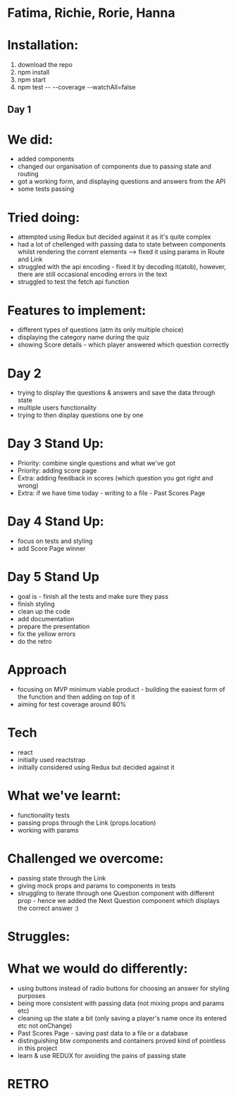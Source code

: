 # Fatima, Richie, Rorie, Hanna

# Installation:
1. download the repo
2. npm install
3. npm start
4. npm test -- --coverage --watchAll=false

## Day 1
# We did:
- added components
- changed our organisation of components due to passing state and routing
- got a working form, and displaying questions and answers from the API
- some tests passing
# Tried doing:
- attempted using Redux but decided against it as it's quite complex
- had a lot of chellenged with passing data to state between components whilst rendering the corrent elements --> fixed it using params in Route and Link
- struggled with the api encoding - fixed it by decoding it(atob), however, there are still occasional encoding errors in the text
- struggled to test the fetch api function

# Features to implement:
- different types of questions (atm its only multiple choice)
- displaying the category name during the quiz
- showing Score details - which player answered which question correctly

# Day 2 
- trying to display the questions & answers and save the data through state
- multiple users functionality
- trying to then display questions one by one


# Day 3 Stand Up:
- Priority: combine single questions and what we've got 
- Priority: adding score page
- Extra: adding feedback in scores (which question you got right and wrong)
- Extra: if we have time today - writing to a file - Past Scores Page

# Day 4 Stand Up:
- focus on tests and styling
- add Score Page winner 

# Day 5 Stand Up
- goal is - finish all the tests and make sure they pass
- finish styling
- clean up the code
- add documentation
- prepare the presentation
- fix the yellow errors
- do the retro

# Approach
- focusing on MVP minimum viable product - building the easiest form of the function and then adding on top of it 
- aiming for test coverage around 80%

# Tech
- react
- initially used reactstrap
- initially considered using Redux but decided against it

# What we've learnt:
- functionality tests
- passing props through the Link (props.location)
- working with params

# Challenged we overcome:
- passing state through the Link
- giving mock props and params to components in tests
- struggling to iterate through one Question component with different prop - hence we added the Next Question component which displays the correct answer :)

# Struggles:


# What we would do differently:
- using buttons instead of radio buttons for choosing an answer for styling purposes
- being more consistent with passing data (not mixing props and params etc)
- cleaning up the state a bit (only saving a player's name once its entered etc not onChange) 
- Past Scores Page - saving past data to a file or a database
- distinguishing btw components and containers proved kind of pointless in this project
- learn & use REDUX for avoiding the pains of passing state

# RETRO


